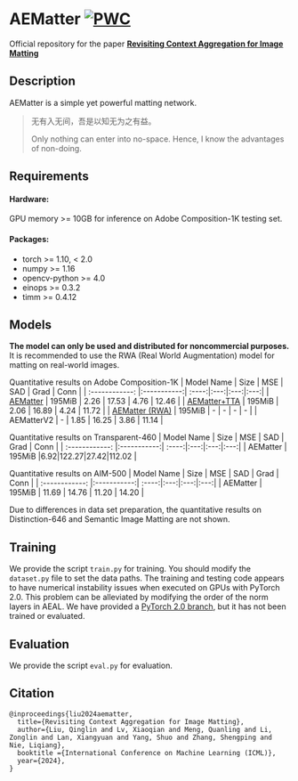 # AEMatter [![PWC](https://img.shields.io/endpoint.svg?url=https://paperswithcode.com/badge/rethinking-context-aggregation-in-natural/image-matting-on-composition-1k-1)](https://paperswithcode.com/sota/image-matting-on-composition-1k-1?p=rethinking-context-aggregation-in-natural)

Official repository for the paper [**Revisiting Context Aggregation for Image Matting**](https://arxiv.org/abs/2304.01171)

## Description

AEMatter is a simple yet powerful matting network. 
> 无有入无间，吾是以知无为之有益。
> 
> Only nothing can enter into no-space. Hence, I know the advantages of non-doing.

## Requirements
#### Hardware:

GPU memory >= 10GB for inference on Adobe Composition-1K testing set.

#### Packages:

- torch >= 1.10, < 2.0
- numpy >= 1.16
- opencv-python >= 4.0
- einops >= 0.3.2
- timm >= 0.4.12

## Models
**The model can only be used and distributed for noncommercial purposes.** It is recommended to use the RWA (Real World Augmentation) model for matting on real-world images.

Quantitative results on Adobe Composition-1K
| Model Name  |   Size   | MSE | SAD | Grad | Conn |
| :------------: |:-----------:| :----:|:---:|:---:|:---:|
| [AEMatter](https://mega.nz/file/7N4AEKrS#L4h3Cm2qLMMbwBGm1lyGOmVDTXJwDMAi4BlBauqNHrI) | 195MiB | 2.26 | 17.53 | 4.76 | 12.46 |
| [AEMatter+TTA](https://mega.nz/file/7N4AEKrS#L4h3Cm2qLMMbwBGm1lyGOmVDTXJwDMAi4BlBauqNHrI) | 195MiB | 2.06 | 16.89 | 4.24 | 11.72 |
| [AEMatter (RWA)](https://mega.nz/file/OEAhHAwB#jt_qn4v5RA1nNX4URDCjqDUA0Xu-UILRJJq9CCB13dk) | 195MiB | - | - | - | - |
| AEMatterV2 | - | 1.85 | 16.25 | 3.86 | 11.14 |

Quantitative results on Transparent-460
| Model Name  |   Size   | MSE | SAD | Grad | Conn |
| :------------: |:-----------:| :----:|:---:|:---:|:---:|
| AEMatter | 195MiB |6.92|122.27|27.42|112.02 |

Quantitative results on AIM-500
| Model Name  |   Size   | MSE | SAD | Grad | Conn |
| :------------: |:-----------:| :----:|:---:|:---:|:---:|
| AEMatter | 195MiB | 11.69 | 14.76 | 11.20 | 14.20 | 

Due to differences in data set preparation, the quantitative results on Distinction-646 and Semantic Image Matting are not shown.

## Training
We provide the script `train.py`  for training. You should modify the `dataset.py` file to set the data paths. The training and testing code appears to have numerical instability issues when executed on GPUs with PyTorch 2.0. This problem can be alleviated by modifying the order of the norm layers in AEAL. We have provided a [PyTorch 2.0 branch](https://github.com/aipixel/AEMatter/tree/Pytorch2.0), but it has not been trained or evaluated.

## Evaluation
We provide the script `eval.py`  for evaluation.

## Citation
```
@inproceedings{liu2024aematter,
  title={Revisiting Context Aggregation for Image Matting},
  author={Liu, Qinglin and Lv, Xiaoqian and Meng, Quanling and Li, Zonglin and Lan, Xiangyuan and Yang, Shuo and Zhang, Shengping and Nie, Liqiang},
  booktitle ={International Conference on Machine Learning (ICML)},
  year={2024},
}
```


